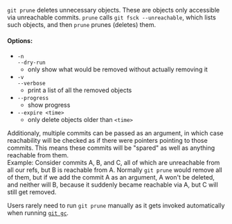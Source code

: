 `git prune` deletes unnecessary objects. These are objects only accessible via unreachable commits. `prune` calls `git fsck --unreachable`, which lists such objects, and then `prune` prunes (deletes) them.
#### Options:  
- `-n`  
   `--dry-run`
  - only show what would be removed without actually removing it
- `-v`  
   `--verbose`
  - print a list of all the removed objects
- `--progress`
  - show progress
- `--expire <time>`
  - only delete objects older than `<time>`

Additionaly, multiple commits can be passed as an argument, in which case reachability will be checked as if there were pointers pointing to those commits. 
This means these commits will be "spared" as well as anything reachable from them.  
Example: Consider commits A, B, and C, all of which are unreachable from all our refs, but B is reachable from A. Normally `git prune` would remove all of them, but if we add the commit A as an argument, A won't be deleted, and neither will B, because it suddenly became reachable via A, but C will still get removed.  

Users rarely need to run `git prune` manually as it gets invoked automatically when running [`git gc`](gc.md).
